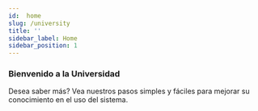 ```yaml
---
id:  home
slug: /university
title: ''
sidebar_label: Home
sidebar_position: 1
---
```


### Bienvenido a la Universidad

Desea saber más? Vea nuestros pasos simples y fáciles para mejorar su conocimiento en el uso del sistema.
